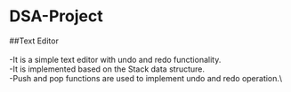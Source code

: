 # DSA-Project
##Text Editor
\
\
-It is a simple text editor with undo and redo functionality.\
-It is implemented based on the Stack data structure.\
-Push and pop functions are used to implement undo and redo operation.\
